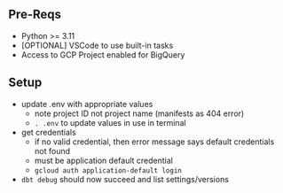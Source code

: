 ## Pre-Reqs

- Python >= 3.11
- [OPTIONAL] VSCode to use built-in tasks
- Access to GCP Project enabled for BigQuery

## Setup

- update .env with appropriate values
    - note project ID not project name (manifests as 404 error)
    - `. .env` to update values in use in terminal
- get credentials
    - if no valid credential, then error message says default credentials not found
    - must be application default credential
    - `gcloud auth application-default login`
- `dbt debug` should now succeed and list settings/versions
